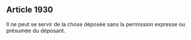 Article 1930
----
Il ne peut se servir de la chose déposée sans la permission expresse ou présumée
du déposant.

